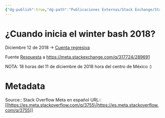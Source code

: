 ```yaml
---
{"dg-publish":true,"dg-path":"Publicaciones Externas/Stack Exchange/Stack Overflow en español/Stack Overflow en español Meta/es.meta.stackoverflow.com-3755.md","permalink":"/publicaciones-externas/stack-exchange/stack-overflow-en-espanol/stack-overflow-en-espanol-meta/es-meta-stackoverflow-com-3755/","title":"¿Cuando inicia el winter bash 2018?","hide":true,"noteIcon":"default","created":"2024-04-03T12:49:10.374-06:00","updated":"2024-04-05T16:44:03.847-06:00"}
---
```


# ¿Cuando inicia el winter bash 2018?

Diciembre 12 de 2018 -> [Cuenta regresiva][1]

Fuente [Respuesta](https://meta.stackexchange.com/a/318712/289691) a https://meta.stackexchange.com/q/317724/289691

NOTA: 18 horas del 11 de diciembre de 2018 hora del centro de México :)

  [1]: https://winterbash2018.stackexchange.com/

# Metadata
Source:: Stack Overflow Meta en español
URL:: [[https://es.meta.stackoverflow.com/q/3755\|https://es.meta.stackoverflow.com/q/3755]]

